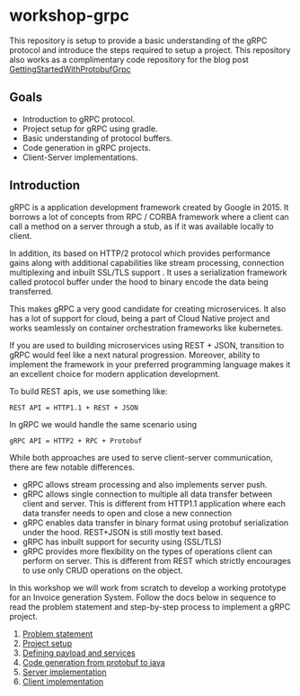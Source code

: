 # workshop-grpc
This repository is setup to provide a basic understanding of the gRPC protocol and introduce the steps required to setup a project. This repository also works as a complimentary code repository for the blog post [GettingStartedWithProtobufGrpc](http://blog.sysco.no/grpc/GettingStartedWithProtobufGrpc/)

## Goals
- Introduction to gRPC protocol.
- Project setup for gRPC using gradle.
- Basic understanding of protocol buffers.
- Code generation in gRPC projects.
- Client-Server implementations.

## Introduction

gRPC is a application development framework created by Google in 2015. It borrows a lot of concepts from RPC / CORBA framework where a client can call a method on a server through a stub, as if it was available locally to client. 

In addition, its based on HTTP/2 protocol which provides performance gains along with additional capabilities like stream processing, connection multiplexing and inbuilt SSL/TLS support . It uses a serialization framework called protocol buffer  under the hood to binary encode the data being transferred.

This makes gRPC a very good candidate for creating microservices. It also has a lot of support for cloud, being a part of Cloud Native project and works seamlessly on container orchestration frameworks like kubernetes. 

If you are used to building microservices using REST + JSON, transition to gRPC would feel like a next natural progression. Moreover, ability to implement the framework in your preferred programming language makes it an excellent choice for modern application development.

To build REST apis, we use something like:
```
REST API = HTTP1.1 + REST + JSON
```
In gRPC we would handle the same scenario using
```
gRPC API = HTTP2 + RPC + Protobuf
```
While both approaches are used to serve client-server communication, there are few notable differences.
- gRPC allows stream processing and also implements server push.
- gRPC allows single connection to multiple all data transfer between client and server. This is different from HTTP1.1 application where each data transfer needs to open and close a new connection
- gRPC enables data transfer in binary format using protobuf serialization under the hood. REST+JSON is still mostly text based.
- gRPC has inbuilt support for security using (SSL/TLS)
- gRPC provides more flexibility on the types of operations client can perform on  server. This is different from REST which strictly encourages to use only CRUD operations on the object.

In this workshop we will work from scratch to develop a working prototype for an Invoice generation System. Follow the docs below in sequence to read the problem statement and step-by-step process to implement a gRPC project.
1. [Problem statement](./docs/01-problem-statement/README.md)
2. [Project setup](./docs/02-project-setup/README.md)
3. [Defining payload and services](./docs/03-defining-payload/README.md)
4. [Code generation from protobuf to java](./docs/04-code-generation/README.md)
5. [Server implementation](./docs/05-server-implementation/README.md)
6. [Client implementation](./docs/06-client-implementation/README.md)
